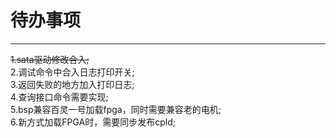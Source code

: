 # 待办事项
----
~~1.sata驱动修改合入; <br>~~
2.调试命令中合入日志打印开关; <br>
3.返回失败的地方加入打印日志; <br>
4.查询接口命令需要实现; <br>
5.bsp兼容百灵一号加载fpga，同时需要兼容老的电机; <br>
6.新方式加载FPGA时，需要同步发布cpld; <br>